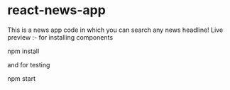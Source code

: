 # react-news-app
This is a news app code in which you can search any news headline! Live preview :- 
for installing components

npm install

and for testing

npm start
